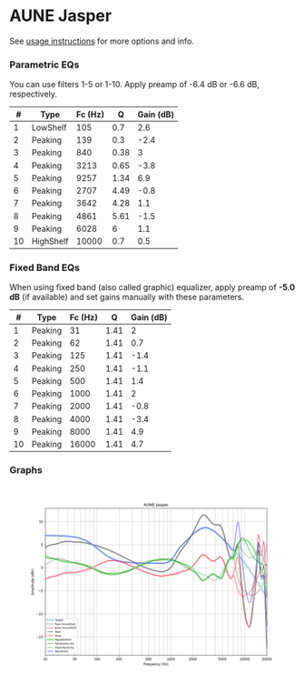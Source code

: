 # AUNE Jasper
See [usage instructions](https://github.com/jaakkopasanen/AutoEq#usage) for more options and info.

### Parametric EQs
You can use filters 1-5 or 1-10. Apply preamp of -6.4 dB or -6.6 dB, respectively.

|   # | Type      |   Fc (Hz) |    Q |   Gain (dB) |
|-----|-----------|-----------|------|-------------|
|   1 | LowShelf  |       105 | 0.7  |         2.6 |
|   2 | Peaking   |       139 | 0.3  |        -2.4 |
|   3 | Peaking   |       840 | 0.38 |         3   |
|   4 | Peaking   |      3213 | 0.65 |        -3.8 |
|   5 | Peaking   |      9257 | 1.34 |         6.9 |
|   6 | Peaking   |      2707 | 4.49 |        -0.8 |
|   7 | Peaking   |      3642 | 4.28 |         1.1 |
|   8 | Peaking   |      4861 | 5.61 |        -1.5 |
|   9 | Peaking   |      6028 | 6    |         1.1 |
|  10 | HighShelf |     10000 | 0.7  |         0.5 |

### Fixed Band EQs
When using fixed band (also called graphic) equalizer, apply preamp of **-5.0 dB** (if available) and set gains manually with these parameters.

|   # | Type    |   Fc (Hz) |    Q |   Gain (dB) |
|-----|---------|-----------|------|-------------|
|   1 | Peaking |        31 | 1.41 |         2   |
|   2 | Peaking |        62 | 1.41 |         0.7 |
|   3 | Peaking |       125 | 1.41 |        -1.4 |
|   4 | Peaking |       250 | 1.41 |        -1.1 |
|   5 | Peaking |       500 | 1.41 |         1.4 |
|   6 | Peaking |      1000 | 1.41 |         2   |
|   7 | Peaking |      2000 | 1.41 |        -0.8 |
|   8 | Peaking |      4000 | 1.41 |        -3.4 |
|   9 | Peaking |      8000 | 1.41 |         4.9 |
|  10 | Peaking |     16000 | 1.41 |         4.7 |

### Graphs
![](./AUNE%20Jasper.png)
